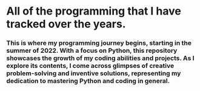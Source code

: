 # All of the programming that I have tracked over the years.
### This is where my programming journey begins, starting in the summer of 2022. With a focus on Python, this repository showcases the growth of my coding abilities and projects. As I explore its contents, I come across glimpses of creative problem-solving and inventive solutions, representing my dedication to mastering Python and coding in general.
